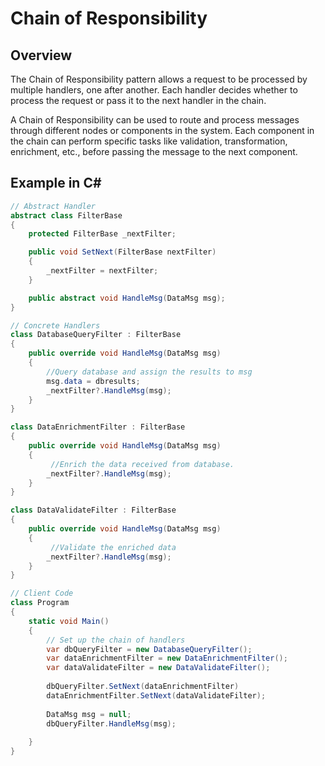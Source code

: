 # Chain of Responsibility

## Overview
The Chain of Responsibility pattern allows a request to be processed by multiple handlers, one after another. Each handler decides whether to process the request or pass it to the next handler in the chain.

 A Chain of Responsibility can be used to route and process messages through different nodes or components in the system. Each component in the chain can perform specific tasks like validation, transformation, enrichment, etc., before passing the message to the next component.


## Example in C#

```csharp
// Abstract Handler
abstract class FilterBase
{
    protected FilterBase _nextFilter;

    public void SetNext(FilterBase nextFilter)
    {
        _nextFilter = nextFilter;
    }

    public abstract void HandleMsg(DataMsg msg);
}

// Concrete Handlers
class DatabaseQueryFilter : FilterBase
{
    public override void HandleMsg(DataMsg msg)
    {
        //Query database and assign the results to msg
        msg.data = dbresults;
        _nextFilter?.HandleMsg(msg);
    }
}

class DataEnrichmentFilter : FilterBase
{
    public override void HandleMsg(DataMsg msg)
    {
         //Enrich the data received from database.
        _nextFilter?.HandleMsg(msg);
    }
}

class DataValidateFilter : FilterBase
{
    public override void HandleMsg(DataMsg msg)
    {
         //Validate the enriched data
        _nextFilter?.HandleMsg(msg);
    }
}

// Client Code
class Program
{
    static void Main()
    {
        // Set up the chain of handlers
        var dbQueryFilter = new DatabaseQueryFilter();
        var dataEnrichmentFilter = new DataEnrichmentFilter();
        var dataValidateFilter = new DataValidateFilter();
        
        dbQueryFilter.SetNext(dataEnrichmentFilter)
        dataEnrichmentFilter.SetNext(dataValidateFilter);
        
        DataMsg msg = null;
        dbQueryFilter.HandleMsg(msg);
       
    }
}
```